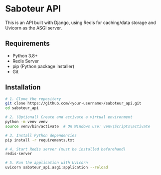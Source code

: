 # Saboteur API

This is an API built with Django, using Redis for caching/data storage and Uvicorn as the ASGI server.

## Requirements

- Python 3.8+
- Redis Server
- pip (Python package installer)
- Git

## Installation

```bash
# 1. Clone the repository
git clone https://github.com/<your-username>/saboteur_api.git
cd saboteur_api

# 2. (Optional) Create and activate a virtual environment
python -m venv venv
source venv/bin/activate  # On Windows use: venv\Scripts\activate

# 3. Install Python dependencies
pip install -r requirements.txt

# 4. Start Redis server (must be installed beforehand)
redis-server

# 5. Run the application with Uvicorn
uvicorn saboteur_api.asgi:application --reload
